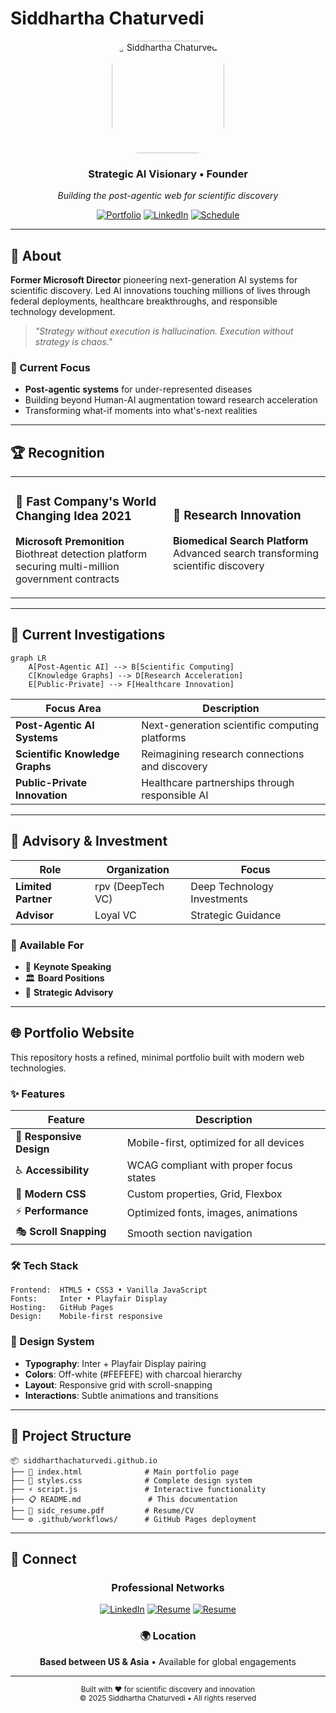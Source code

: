 # Siddhartha Chaturvedi

<div align="center">
  <img src="https://media.licdn.com/dms/image/v2/D5603AQHgq8TpWBFHIQ/profile-displayphoto-crop_800_800/B56ZfeEX4VHQAI-/0/1751777378877?e=1761782400&v=beta&t=-NLXMFW6PFHSjoTRHnE1GMwbUdEJKl0h9H3w_2Kyusg" alt="Siddhartha Chaturvedi" width="180" style="border-radius: 25%;">
  
  <h3>Strategic AI Visionary • Founder</h3>
  <p><em>Building the post-agentic web for scientific discovery</em></p>
  
  [![Portfolio](https://img.shields.io/badge/🌐_Portfolio-Live-2563EB?style=for-the-badge)](https://siddharthachaturvedi.github.io)
  [![LinkedIn](https://img.shields.io/badge/LinkedIn-Connect-0A66C2?style=for-the-badge&logo=linkedin&logoColor=white)](https://linkedin.com/in/siddharth)
  [![Schedule](https://img.shields.io/badge/📅_Schedule-Meet-059669?style=for-the-badge)](https://calendly.com/s-sidc/meet)
</div>

---

## 🎯 About

**Former Microsoft Director** pioneering next-generation AI systems for scientific discovery. Led AI innovations touching millions of lives through federal deployments, healthcare breakthroughs, and responsible technology development.

> *"Strategy without execution is hallucination. Execution without strategy is chaos."*

### 🚀 Current Focus
- **Post-agentic systems** for under-represented diseases
- Building beyond Human-AI augmentation toward research acceleration
- Transforming what-if moments into what's-next realities

---

## 🏆 Recognition

<table>
<tr>
<td width="50%">

### 🌟 Fast Company's World Changing Idea 2021
**Microsoft Premonition**  
Biothreat detection platform securing multi-million government contracts

</td>
<td width="50%">

### 🔬 Research Innovation
**Biomedical Search Platform**  
Advanced search transforming scientific discovery

</td>
</tr>
</table>

---

## 🔬 Current Investigations

```mermaid
graph LR
    A[Post-Agentic AI] --> B[Scientific Computing]
    C[Knowledge Graphs] --> D[Research Acceleration]
    E[Public-Private] --> F[Healthcare Innovation]
```

| Focus Area | Description |
|------------|-------------|
| **Post-Agentic AI Systems** | Next-generation scientific computing platforms |
| **Scientific Knowledge Graphs** | Reimagining research connections and discovery |
| **Public-Private Innovation** | Healthcare partnerships through responsible AI |

---

## 💼 Advisory & Investment

<div align="center">

| Role | Organization | Focus |
|------|-------------|-------|
| **Limited Partner** | rpv (DeepTech VC) | Deep Technology Investments |
| **Advisor** | Loyal VC | Strategic Guidance |

</div>

### 🎯 Available For
- 🎤 **Keynote Speaking**
- 🏛️ **Board Positions** 
- 🤝 **Strategic Advisory**

---

## 🌐 Portfolio Website

This repository hosts a refined, minimal portfolio built with modern web technologies.

### ✨ Features

<div align="center">

| Feature | Description |
|---------|-------------|
| 📱 **Responsive Design** | Mobile-first, optimized for all devices |
| ♿ **Accessibility** | WCAG compliant with proper focus states |
| 🎨 **Modern CSS** | Custom properties, Grid, Flexbox |
| ⚡ **Performance** | Optimized fonts, images, animations |
| 🎭 **Scroll Snapping** | Smooth section navigation |

</div>

### 🛠️ Tech Stack

```
Frontend:  HTML5 • CSS3 • Vanilla JavaScript
Fonts:     Inter • Playfair Display
Hosting:   GitHub Pages
Design:    Mobile-first responsive
```

### 🎨 Design System

- **Typography**: Inter + Playfair Display pairing
- **Colors**: Off-white (#FEFEFE) with charcoal hierarchy
- **Layout**: Responsive grid with scroll-snapping
- **Interactions**: Subtle animations and transitions

---

## 📁 Project Structure

```
📦 siddharthachaturvedi.github.io
├── 📄 index.html              # Main portfolio page
├── 🎨 styles.css              # Complete design system
├── ⚡ script.js               # Interactive functionality
├── 📋 README.md               # This documentation
├── 📄 sidc_resume.pdf         # Resume/CV
└── ⚙️ .github/workflows/      # GitHub Pages deployment
```

---

## 🤝 Connect

<div align="center">

### Professional Networks

[![LinkedIn](https://img.shields.io/badge/LinkedIn-/in/siddharth-0A66C2?style=for-the-badge&logo=linkedin&logoColor=white)](https://linkedin.com/in/siddharth)
[![Resume](https://img.shields.io/badge/Resume-Download_PDF-DC2626?style=for-the-badge&logo=adobe&logoColor=white)](./SIDDHARTHA%20CHATURVEDI.pdf)
[![Resume](https://img.shields.io/badge/Resume-Download_PDF-DC2626?style=for-the-badge&logo=adobe&logoColor=white)](./sidc_resume.pdf)

### 🌍 Location
**Based between US & Asia** • Available for global engagements

</div>

---

<div align="center">
  <sub>Built with ❤️ for scientific discovery and innovation</sub><br>
  <sub>© 2025 Siddhartha Chaturvedi • All rights reserved</sub>
</div>